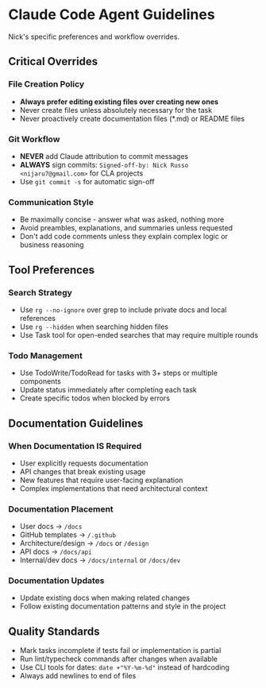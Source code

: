 # Claude Code Agent Guidelines

Nick's specific preferences and workflow overrides.

## Critical Overrides

### File Creation Policy
- **Always prefer editing existing files over creating new ones**
- Never create files unless absolutely necessary for the task
- Never proactively create documentation files (*.md) or README files

### Git Workflow
- **NEVER** add Claude attribution to commit messages  
- **ALWAYS** sign commits: `Signed-off-by: Nick Russo <nijaru7@gmail.com>` for CLA projects
- Use `git commit -s` for automatic sign-off

### Communication Style
- Be maximally concise - answer what was asked, nothing more
- Avoid preambles, explanations, and summaries unless requested
- Don't add code comments unless they explain complex logic or business reasoning

## Tool Preferences

### Search Strategy
- Use `rg --no-ignore` over grep to include private docs and local references
- Use `rg --hidden` when searching hidden files
- Use Task tool for open-ended searches that may require multiple rounds

### Todo Management
- Use TodoWrite/TodoRead for tasks with 3+ steps or multiple components
- Update status immediately after completing each task
- Create specific todos when blocked by errors

## Documentation Guidelines

### When Documentation IS Required
- User explicitly requests documentation
- API changes that break existing usage
- New features that require user-facing explanation
- Complex implementations that need architectural context

### Documentation Placement
- User docs → `/docs`
- GitHub templates → `/.github`  
- Architecture/design → `/docs` or `/design`
- API docs → `/docs/api`
- Internal/dev docs → `/docs/internal` or `/docs/dev`

### Documentation Updates
- Update existing docs when making related changes
- Follow existing documentation patterns and style in the project

## Quality Standards
- Mark tasks incomplete if tests fail or implementation is partial
- Run lint/typecheck commands after changes when available
- Use CLI tools for dates: `date +"%Y-%m-%d"` instead of hardcoding
- Always add newlines to end of files